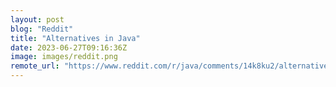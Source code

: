 ```yaml
---
layout: post
blog: "Reddit"
title: "Alternatives in Java"
date: 2023-06-27T09:16:36Z
image: images/reddit.png
remote_url: "https://www.reddit.com/r/java/comments/14k8ku2/alternatives_in_java/"
---
```

